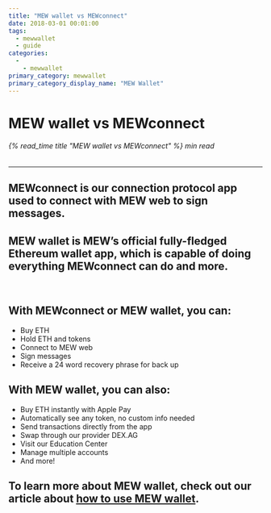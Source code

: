 ```yaml
---
title: "MEW wallet vs MEWconnect"
date: 2018-03-01 00:01:00
tags:
  - mewwallet
  - guide
categories:
  - 
    - mewwallet
primary_category: mewwallet
primary_category_display_name: "MEW Wallet"
---
```


# **MEW wallet vs MEWconnect**

###### {% read_time title "MEW wallet vs MEWconnect" %} min read

* * *

## **MEWconnect** is our connection protocol app used to connect with MEW web to sign messages.

## **MEW wallet** is MEW’s official fully-fledged Ethereum wallet app, which is capable of doing everything MEWconnect can do and more.

<br>

## **With MEWconnect or MEW wallet, you can:**

-   Buy ETH
-   Hold ETH and tokens
-   Connect to MEW web
-   Sign messages
-   Receive a 24 word recovery phrase for back up

## **With MEW wallet, you can also:**

-   Buy ETH instantly with Apple Pay
-   Automatically see any token, no custom info needed
-   Send transactions directly from the app
-   Swap through our provider DEX.AG
-   Visit our Education Center
-   Manage multiple accounts
-   And more!

## To learn more about MEW wallet, check out our article about [how to use MEW wallet](/@@@@@@/mewwallet/mewwallet-user-guide/).
